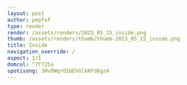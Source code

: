 ```yaml
---
layout: post
author: pepfof
type: render
render: /assets/renders/2023_05_15_inside.png
thumb: /assets/renders/thumb/thumb-2023_05_15_inside.png
title: Inside
navigation_override: /
aspect: 1/1
domcol: ^7f725a
spotisong: 3HvOWqrO16EhGlkKFd6gz4
---
```


<!--USER BEGIN 1-->

<!--USER END 1-->

<!--more-->
<!--USER BEGIN 2-->

<!--USER END 2-->

